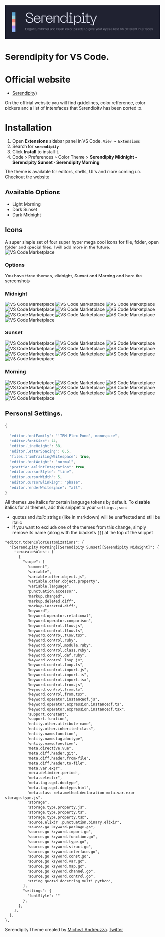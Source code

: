 ![Midnight](https://raw.githubusercontent.com/Serendipity-Theme/assets/main/githubHeader.png)

# Serendipity for VS Code.

# Official website
-  [Serendipity](https://unwrapped.design/serendipity/))

On the official website you will find guidelines, color refference, color pickers and a list of interefaces that Serendipity has been ported to.



# Installation

1. Open **Extensions** sidebar panel in VS Code. `View → Extensions`
2. Search for **`serendipity`**
3. Click **Install** to install it.
4. Code > Preferences > Color Theme >
 **Serendipity Midnight - Serendipity Sunset - Serendipity Morning**

The theme is available for editors, shells, UI's and more coming up. Checkout the website

## Available Options
- Light Morning
- Dark Sunset
- Dark Midnight

## Icons
A super simple set of four super hyper mega cool icons for file, folder, open folder and  special files. I will add more in the future.
![VS Code Marketplace](https://github.com/Serendipity-Theme/serendipity/blob/master/icons/icons.png?raw=true)


### Options
You have three themes, Midnight, Sunset and Morning and here the screenshots
### Midnight
![VS Code Marketplace](https://github.com/Serendipity-Theme/serendipity/blob/master/midnight-screenshots/midnight-cpp.png?raw=true)
![VS Code Marketplace](https://github.com/Serendipity-Theme/serendipity/blob/master/midnight-screenshots/midnight-cs.png?raw=true)
![VS Code Marketplace](https://github.com/Serendipity-Theme/serendipity/blob/master/midnight-screenshots/midnight-css.png?raw=true)
![VS Code Marketplace](https://github.com/Serendipity-Theme/serendipity/blob/master/midnight-screenshots/midnight-html.png?raw=true)
![VS Code Marketplace](https://github.com/Serendipity-Theme/serendipity/blob/master/midnight-screenshots/midnight-java.png?raw=true)
![VS Code Marketplace](https://github.com/Serendipity-Theme/serendipity/blob/master/midnight-screenshots/midnight-js.png?raw=true)
![VS Code Marketplace](https://github.com/Serendipity-Theme/serendipity/blob/master/midnight-screenshots/midnight-md.png?raw=true)
![VS Code Marketplace](https://github.com/Serendipity-Theme/serendipity/blob/master/midnight-screenshots/midnight-py.png?raw=true)
![VS Code Marketplace](https://github.com/Serendipity-Theme/serendipity/blob/master/midnight-screenshots/midnight-sh.png?raw=true)
![VS Code Marketplace](https://github.com/Serendipity-Theme/serendipity/blob/master/midnight-screenshots/midnight-terminal.png?)

### Sunset

![VS Code Marketplace](https://github.com/Serendipity-Theme/serendipity/blob/master/sunset-screenshots/sunset-cpp.png?raw=true)
![VS Code Marketplace](https://github.com/Serendipity-Theme/serendipity/blob/master/sunset-screenshots/sunset-cs.png?raw=true)
![VS Code Marketplace](https://github.com/Serendipity-Theme/serendipity/blob/master/sunset-screenshots/sunset-css.png?raw=true)
![VS Code Marketplace](https://github.com/Serendipity-Theme/serendipity/blob/master/sunset-screenshots/sunset-html.png?raw=true)
![VS Code Marketplace](https://github.com/Serendipity-Theme/serendipity/blob/master/sunset-screenshots/sunset-java.png?raw=true)
![VS Code Marketplace](https://github.com/Serendipity-Theme/serendipity/blob/master/sunset-screenshots/sunset-js.png?raw=true)
![VS Code Marketplace](https://github.com/Serendipity-Theme/serendipity/blob/master/sunset-screenshots/sunset-md.png?raw=true)
![VS Code Marketplace](https://github.com/Serendipity-Theme/serendipity/blob/master/sunset-screenshots/sunset-py.png?raw=true)
![VS Code Marketplace](https://github.com/Serendipity-Theme/serendipity/blob/master/sunset-screenshots/sunset-sh.png?raw=true)
![VS Code Marketplace](https://github.com/Serendipity-Theme/serendipity/blob/master/sunset-screenshots/sunset-terminal.png?raw=true)


### Morning
![VS Code Marketplace](https://github.com/Serendipity-Theme/serendipity/blob/master/morning-screenshots/morning-cpp.png?raw=true)
![VS Code Marketplace](https://github.com/Serendipity-Theme/serendipity/blob/master/morning-screenshots/morning-cs.png?raw=true)
![VS Code Marketplace](https://github.com/Serendipity-Theme/serendipity/blob/master/morning-screenshots/morning-css.png?raw=true)
![VS Code Marketplace](https://github.com/Serendipity-Theme/serendipity/blob/master/morning-screenshots/morning-html.png?raw=true)
![VS Code Marketplace](https://github.com/Serendipity-Theme/serendipity/blob/master/morning-screenshots/morning-java.png?raw=true)
![VS Code Marketplace](https://github.com/Serendipity-Theme/serendipity/blob/master/morning-screenshots/morning-js.png?raw=true)
![VS Code Marketplace](https://github.com/Serendipity-Theme/serendipity/blob/master/morning-screenshots/morning-md.png?raw=true)
![VS Code Marketplace](https://github.com/Serendipity-Theme/serendipity/blob/master/morning-screenshots/morning-py.png?raw=true)
![VS Code Marketplace](https://github.com/Serendipity-Theme/serendipity/blob/master/morning-screenshots/morning-sh.png?raw=true)
![VS Code Marketplace](https://github.com/Serendipity-Theme/serendipity/blob/master/morning-screenshots/morning-terminal.png?raw=true)

## Personal Settings.

```js
{

  "editor.fontFamily": "'IBM Plex Mono', monospace",
  "editor.fontSize": 18,
  "editor.lineHeight": 38,
  "editor.letterSpacing": 0.5,
  "files.trimTrailingWhitespace": true,
  "editor.fontWeight": "normal",
  "prettier.eslintIntegration": true,
  "editor.cursorStyle": "line",
  "editor.cursorWidth": 5,
  "editor.cursorBlinking": "phase",
  "editor.renderWhitespace": "all",
}
```

All themes use italics for certain language tokens by default.
To **disable** italics for all themes, add this snippet to your `settings.json`:
  - quotes and *italic* strings (like in markdown) will be unaffected and still be italic
  - if you want to exclude one of the themes from this change, simply remove its name (along with the brackets `[]`) at the top of the snippet

```jsonc
"editor.tokenColorCustomizations": {
  "[Serendipity Morning][Serendipity Sunset][Serendipity Midnight]": {
    "textMateRules": [
      {
        "scope": [
          "comment",
          "variable",
          "variable.other.object.js",
          "variable.other.object.property",
          "variable.language",
          "punctuation.accessor",
          "markup.changed",
          "markup.deleted.diff",
          "markup.inserted.diff",
          "keyword",
          "keyword.operator.relational",
          "keyword.operator.comparison",
          "keyword.control.flow.js",
          "keyword.control.flow.ts",
          "keyword.control.flow.tsx",
          "keyword.control.ruby",
          "keyword.control.module.ruby",
          "keyword.control.class.ruby",
          "keyword.control.def.ruby",
          "keyword.control.loop.js",
          "keyword.control.loop.ts",
          "keyword.control.import.js",
          "keyword.control.import.ts",
          "keyword.control.import.tsx",
          "keyword.control.from.js",
          "keyword.control.from.ts",
          "keyword.control.from.tsx",
          "keyword.operator.instanceof.js",
          "keyword.operator.expression.instanceof.ts",
          "keyword.operator.expression.instanceof.tsx",
          "support.constant",
          "support.function",
          "entity.other.attribute-name",
          "entity.other.inherited-class",
          "entity.name.function",
          "entity.name.tag.doctype",
          "entity.name.function",
          "meta.directive.vue",
          "meta.diff.header.git",
          "meta.diff.header.from-file",
          "meta.diff.header.to-file",
          "meta.var.expr",
          "meta.delimiter.period",
          "meta.selector",
          "meta.tag.sgml.doctype",
          "meta.tag.sgml.doctype.html",
          "meta.class meta.method.declaration meta.var.expr storage.type.js",
          "storage",
          "storage.type.property.js",
          "storage.type.property.ts",
          "storage.type.property.tsx",
          "source.elixir .punctuation.binary.elixir",
          "source.go keyword.package.go",
          "source.go keyword.import.go",
          "source.go keyword.function.go",
          "source.go keyword.type.go",
          "source.go keyword.struct.go",
          "source.go keyword.interface.go",
          "source.go keyword.const.go",
          "source.go keyword.var.go",
          "source.go keyword.map.go",
          "source.go keyword.channel.go",
          "source.go keyword.control.go",
          "string.quoted.docstring.multi.python",
        ],
        "settings": {
          "fontStyle": ""
        },
      },
    ],
  },
},
```


Serendipity Theme created by [Micheal Andreuzza](https://github.com/michael-andreuzza).
[Twitter](https://twitter.com/Mike_Andreuzza)
